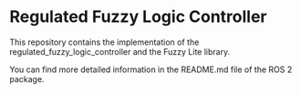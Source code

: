 # Regulated Fuzzy Logic Controller

This repository contains the implementation of the regulated_fuzzy_logic_controller and the Fuzzy Lite library.

You can find more detailed information in the README.md file of the ROS 2 package.